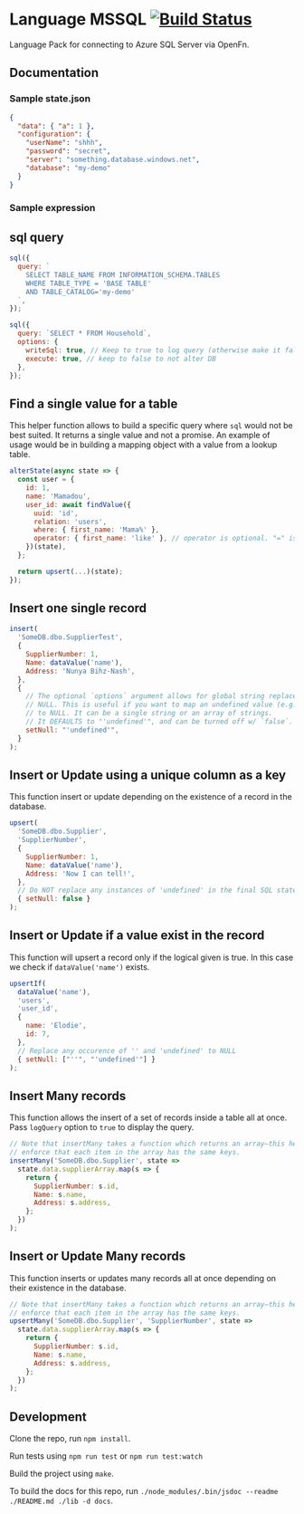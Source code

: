 # Language MSSQL [![Build Status](https://travis-ci.org/OpenFn/language-mssql.svg?branch=master)](https://travis-ci.org/OpenFn/language-mssql)

Language Pack for connecting to Azure SQL Server via OpenFn.

## Documentation

### Sample state.json

```json
{
  "data": { "a": 1 },
  "configuration": {
    "userName": "shhh",
    "password": "secret",
    "server": "something.database.windows.net",
    "database": "my-demo"
  }
}
```

### Sample expression

## sql query

```js
sql({
  query: `
    SELECT TABLE_NAME FROM INFORMATION_SCHEMA.TABLES
    WHERE TABLE_TYPE = 'BASE TABLE'
    AND TABLE_CATALOG='my-demo'
  `,
});

sql({
  query: `SELECT * FROM Household`,
  options: {
    writeSql: true, // Keep to true to log query (otherwise make it false).
    execute: true, // keep to false to not alter DB
  },
});
```

## Find a single value for a table

This helper function allows to build a specific query where `sql` would not be best suited. It returns a single value and not a promise. An example of usage would be in building a mapping object with a value from a lookup table.

```js
alterState(async state => {
  const user = {
    id: 1,
    name: 'Mamadou',
    user_id: await findValue({
      uuid: 'id',
      relation: 'users',
      where: { first_name: 'Mama%' },
      operator: { first_name: 'like' }, // operator is optional. "=" is used by default.
    })(state),
  };

  return upsert(...)(state);
});
```

## Insert one single record

```js
insert(
  'SomeDB.dbo.SupplierTest',
  {
    SupplierNumber: 1,
    Name: dataValue('name'),
    Address: 'Nunya Bihz-Nash',
  },
  {
    // The optional `options` argument allows for global string replacement with
    // NULL. This is useful if you want to map an undefined value (e.g., x.name)
    // to NULL. It can be a single string or an array of strings.
    // It DEFAULTS to "'undefined'", and can be turned off w/ `false`.
    setNull: "'undefined'",
  }
);
```

## Insert or Update using a unique column as a key

This function insert or update depending on the existence of a record in the database.

```js
upsert(
  'SomeDB.dbo.Supplier',
  'SupplierNumber',
  {
    SupplierNumber: 1,
    Name: dataValue('name'),
    Address: 'Now I can tell!',
  },
  // Do NOT replace any instances of 'undefined' in the final SQL statement.
  { setNull: false }
);
```

## Insert or Update if a value exist in the record

This function will upsert a record only if the logical given is true. In this case we check if `dataValue('name')` exists.

```js
upsertIf(
  dataValue('name'),
  'users',
  'user_id',
  {
    name: 'Elodie',
    id: 7,
  },
  // Replace any occurence of '' and 'undefined' to NULL
  { setNull: ["''", "'undefined'"] }
);
```

## Insert Many records

This function allows the insert of a set of records inside a table all at once.
Pass `logQuery` option to `true` to display the query.

```js
// Note that insertMany takes a function which returns an array—this helps
// enforce that each item in the array has the same keys.
insertMany('SomeDB.dbo.Supplier', state =>
  state.data.supplierArray.map(s => {
    return {
      SupplierNumber: s.id,
      Name: s.name,
      Address: s.address,
    };
  })
);
```

## Insert or Update Many records

This function inserts or updates many records all at once depending on their existence in the database.

```js
// Note that insertMany takes a function which returns an array—this helps
// enforce that each item in the array has the same keys.
upsertMany('SomeDB.dbo.Supplier', 'SupplierNumber', state =>
  state.data.supplierArray.map(s => {
    return {
      SupplierNumber: s.id,
      Name: s.name,
      Address: s.address,
    };
  })
);
```

## Development

Clone the repo, run `npm install`.

Run tests using `npm run test` or `npm run test:watch`

Build the project using `make`.

To build the docs for this repo, run `./node_modules/.bin/jsdoc --readme ./README.md ./lib -d docs`.
